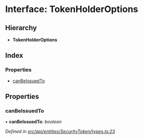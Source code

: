 # Interface: TokenHolderOptions

## Hierarchy

* **TokenHolderOptions**

## Index

### Properties

* [canBeIssuedTo](tokenholderoptions.md#canbeissuedto)

## Properties

###  canBeIssuedTo

• **canBeIssuedTo**: *boolean*

*Defined in [src/api/entities/SecurityToken/types.ts:23](https://github.com/PolymathNetwork/polymesh-sdk/blob/da32f46a/src/api/entities/SecurityToken/types.ts#L23)*
